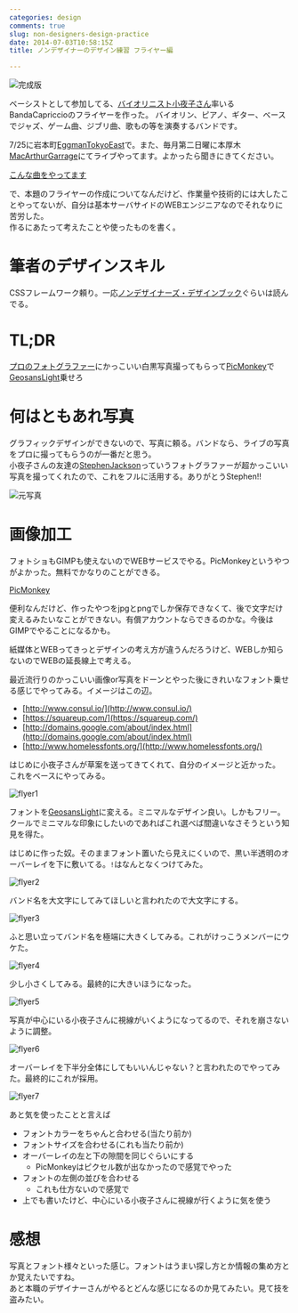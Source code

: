 ```yaml
---
categories: design
comments: true
slug: non-designers-design-practice
date: 2014-07-03T10:58:15Z
title: ノンデザイナーのデザイン練習 フライヤー編

---
```


![完成版](/images/flyer7.jpg)

ベーシストとして参加してる、[バイオリニスト小夜子さん](https://twitter.com/sayoko_vn)率いるBandaCapriccioのフライヤーを作った。
バイオリン、ピアノ、ギター、ベースでジャズ、ゲーム曲、ジブリ曲、歌もの等を演奏するバンドです。  

7/25に岩本町[EggmanTokyoEast](http://www.egg-mte.com/index.html)で。また、毎月第二日曜に本厚木[MacArthurGarrage](http://www.macarthurgarage.com/)にてライブやってます。よかったら聞きにきてください。

[こんな曲をやってます](https://github.com/onigra/repertory/blob/master/banda_capriccio.md)

<!--more-->

で、本題のフライヤーの作成についてなんだけど、作業量や技術的には大したことやってないが、自分は基本サーバサイドのWEBエンジニアなのでそれなりに苦労した。  
作るにあたって考えたことや使ったものを書く。

# 筆者のデザインスキル

CSSフレームワーク頼り。一応[ノンデザイナーズ・デザインブック](http://www.amazon.co.jp/%E3%83%8E%E3%83%B3%E3%83%87%E3%82%B6%E3%82%A4%E3%83%8A%E3%83%BC%E3%82%BA%E3%83%BB%E3%83%87%E3%82%B6%E3%82%A4%E3%83%B3%E3%83%96%E3%83%83%E3%82%AF-%E3%83%95%E3%83%AB%E3%82%AB%E3%83%A9%E3%83%BC%E6%96%B0%E8%A3%85%E5%A2%97%E8%A3%9C%E7%89%88-Robin-Williams/dp/4839928401)ぐらいは読んでる。

# TL;DR

[プロのフォトグラファー](http://rising-up-studios.com/)にかっこいい白黒写真撮ってもらって[PicMonkey](http://www.picmonkey.com/)で[GeosansLight](http://www.dafont.com/geo-sans-light.font)乗せろ

# 何はともあれ写真

グラフィックデザインができないので、写真に頼る。バンドなら、ライブの写真をプロに撮ってもらうのが一番だと思う。  
小夜子さんの友達の[StephenJackson](http://rising-up-studios.com/)っていうフォトグラファーが超かっこいい写真を撮ってくれたので、これをフルに活用する。ありがとうStephen!!

![元写真](/images/band.jpg)

# 画像加工

フォトショもGIMPも使えないのでWEBサービスでやる。PicMonkeyというやつがよかった。無料でかなりのことができる。   

[PicMonkey](http://www.picmonkey.com/)

便利なんだけど、作ったやつをjpgとpngでしか保存できなくて、後で文字だけ変えるみたいなことができない。有償アカウントならできるのかな。今後はGIMPでやることになるかも。

紙媒体とWEBってきっとデザインの考え方が違うんだろうけど、WEBしか知らないのでWEBの延長線上で考える。    

最近流行りのかっこいい画像or写真をドーンとやった後にきれいなフォント乗せる感じでやってみる。イメージはこの辺。

* [http://www.consul.io/](http://www.consul.io/)
* [https://squareup.com/](https://squareup.com/)
* [http://domains.google.com/about/index.html](http://domains.google.com/about/index.html)
* [http://www.homelessfonts.org/](http://www.homelessfonts.org/)

はじめに小夜子さんが草案を送ってきてくれて、自分のイメージと近かった。  
これをベースにやってみる。

![flyer1](/images/flyer1.jpg)

フォントを[GeosansLight](http://www.dafont.com/geo-sans-light.font)に変える。ミニマルなデザイン良い。しかもフリー。  
クールでミニマルな印象にしたいのであればこれ選べば間違いなさそうという知見を得た。  

はじめに作った奴。そのままフォント置いたら見えにくいので、黒い半透明のオーバーレイを下に敷いてる。`!`はなんとなくつけてみた。

![flyer2](/images/flyer2.jpg)

バンド名を大文字にしてみてほしいと言われたので大文字にする。

![flyer3](/images/flyer3.jpg)

ふと思い立ってバンド名を極端に大きくしてみる。これがけっこうメンバーにウケた。

![flyer4](/images/flyer4.jpg)

少し小さくしてみる。最終的に大きいほうになった。

![flyer5](/images/flyer5.jpg)

写真が中心にいる小夜子さんに視線がいくようになってるので、それを崩さないように調整。

![flyer6](/images/flyer6.jpg)

オーバーレイを下半分全体にしてもいいんじゃない？と言われたのでやってみた。最終的にこれが採用。

![flyer7](/images/flyer7.jpg)

あと気を使ったことと言えば

* フォントカラーをちゃんと合わせる(当たり前か)
* フォントサイズを合わせる(これも当たり前か)
* オーバーレイの左と下の隙間を同じぐらいにする
  * PicMonkeyはピクセル数が出なかったので感覚でやった
* フォントの左側の並びを合わせる
  * これも仕方ないので感覚で
* 上でも書いたけど、中心にいる小夜子さんに視線が行くように気を使う

# 感想

写真とフォント様々といった感じ。フォントはうまい探し方とか情報の集め方とか覚えたいですね。  
あと本職のデザイナーさんがやるとどんな感じになるのか見てみたい。見て技を盗みたい。 

